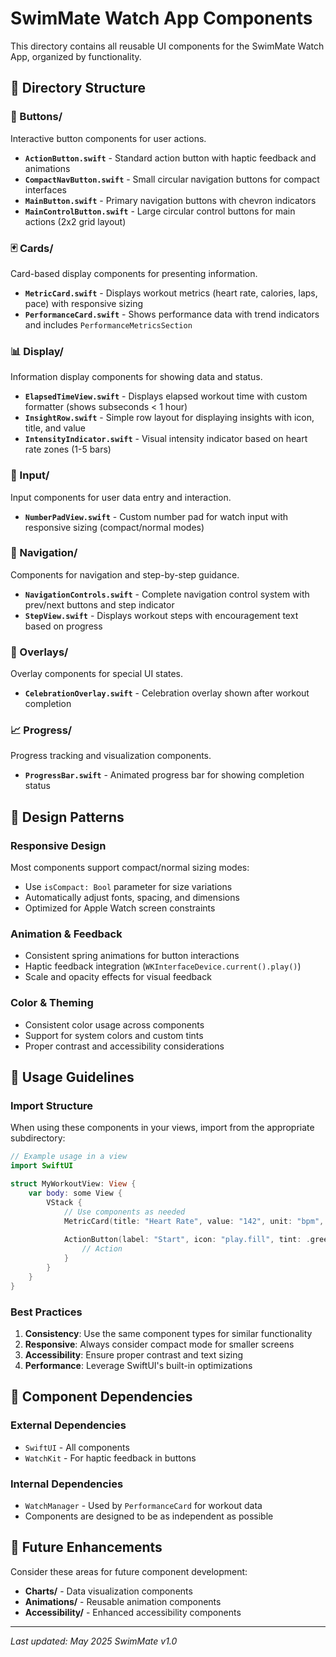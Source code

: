 # SwimMate Watch App Components

This directory contains all reusable UI components for the SwimMate Watch App, organized by functionality.

## 📁 Directory Structure

### 🔘 Buttons/
Interactive button components for user actions.

- **`ActionButton.swift`** - Standard action button with haptic feedback and animations
- **`CompactNavButton.swift`** - Small circular navigation buttons for compact interfaces
- **`MainButton.swift`** - Primary navigation buttons with chevron indicators
- **`MainControlButton.swift`** - Large circular control buttons for main actions (2x2 grid layout)

### 🃏 Cards/
Card-based display components for presenting information.

- **`MetricCard.swift`** - Displays workout metrics (heart rate, calories, laps, pace) with responsive sizing
- **`PerformanceCard.swift`** - Shows performance data with trend indicators and includes `PerformanceMetricsSection`

### 📊 Display/
Information display components for showing data and status.

- **`ElapsedTimeView.swift`** - Displays elapsed workout time with custom formatter (shows subseconds < 1 hour)
- **`InsightRow.swift`** - Simple row layout for displaying insights with icon, title, and value
- **`IntensityIndicator.swift`** - Visual intensity indicator based on heart rate zones (1-5 bars)

### 📝 Input/
Input components for user data entry and interaction.

- **`NumberPadView.swift`** - Custom number pad for watch input with responsive sizing (compact/normal modes)

### 🧭 Navigation/
Components for navigation and step-by-step guidance.

- **`NavigationControls.swift`** - Complete navigation control system with prev/next buttons and step indicator
- **`StepView.swift`** - Displays workout steps with encouragement text based on progress

### 🎉 Overlays/
Overlay components for special UI states.

- **`CelebrationOverlay.swift`** - Celebration overlay shown after workout completion

### 📈 Progress/
Progress tracking and visualization components.

- **`ProgressBar.swift`** - Animated progress bar for showing completion status

## 🎨 Design Patterns

### Responsive Design
Most components support compact/normal sizing modes:
- Use `isCompact: Bool` parameter for size variations
- Automatically adjust fonts, spacing, and dimensions
- Optimized for Apple Watch screen constraints

### Animation & Feedback
- Consistent spring animations for button interactions
- Haptic feedback integration (`WKInterfaceDevice.current().play()`)
- Scale and opacity effects for visual feedback

### Color & Theming
- Consistent color usage across components
- Support for system colors and custom tints
- Proper contrast and accessibility considerations

## 🔧 Usage Guidelines

### Import Structure
When using these components in your views, import from the appropriate subdirectory:

```swift
// Example usage in a view
import SwiftUI

struct MyWorkoutView: View {
    var body: some View {
        VStack {
            // Use components as needed
            MetricCard(title: "Heart Rate", value: "142", unit: "bpm", color: .red, icon: "heart.fill", isCompact: false)
            
            ActionButton(label: "Start", icon: "play.fill", tint: .green) {
                // Action
            }
        }
    }
}
```

### Best Practices
1. **Consistency**: Use the same component types for similar functionality
2. **Responsive**: Always consider compact mode for smaller screens
3. **Accessibility**: Ensure proper contrast and text sizing
4. **Performance**: Leverage SwiftUI's built-in optimizations

## 📱 Component Dependencies

### External Dependencies
- `SwiftUI` - All components
- `WatchKit` - For haptic feedback in buttons

### Internal Dependencies
- `WatchManager` - Used by `PerformanceCard` for workout data
- Components are designed to be as independent as possible

## 🚀 Future Enhancements

Consider these areas for future component development:
- **Charts/** - Data visualization components
- **Animations/** - Reusable animation components
- **Accessibility/** - Enhanced accessibility components

---

*Last updated: May 2025*
*SwimMate v1.0* 